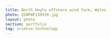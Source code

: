 ```yaml
---
title: North Hoyle offshore wind farm, Wales
photo: GSNPWF239939.jpg 
layout: photo 
section: portfolio
tag: science-technology 
--- 
```

